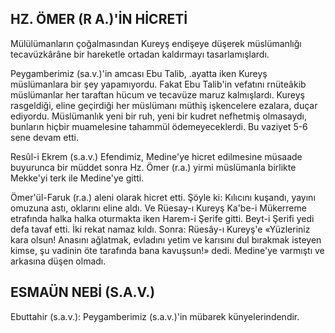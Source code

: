 ## HZ. ÖMER (R A.)'İN HİCRETİ

Mülülümanların çoğalmasından Kureyş endişeye düşerek müslümanlığı tecavüzkârâne bir hareketle ortadan kaldırmayı tasarlamışlardı.

Peygamberimiz (sa.v.)'in amcası Ebu Talib, .ayatta iken Kureyş müslümanlara bir şey yapamıyordu. Fakat Ebu Talib'in vefatını rnüteâkib müslümanlar her taraftan hücum ve tecavüze maruz kalmışlardı. Kureyş rasgeldiği, eline ge­çirdiği her müslümanı müthiş işkencelere ezala­ra, duçar ediyordu. Müslümanlık yeni bir ruh, ye­ni bir kudret nefhetmiş olmasaydı, bunların hiçbir muamelesine tahammül ödemeyeceklerdi. Bu vaziyet 5-6 sene devam etti.

Resûl-i Ekrem (s.a.v.) Efendimiz, Medine'ye hicret edilmesine müsaade buyurunca bir müddet sonra Hz. Ömer (r.a.) yirmi müslümanla birlikte Mekke'yi terk ile Medine'ye gitti.

Ömer'ül-Faruk (r.a.) aleni olarak hicret et­ti. Şöyle ki: Kılıcını kuşandı, yayını omuzuna as­tı, oklarını eline aldı. Ve Rüesay-ı Kureyş Ka'be-i Mükerreme etrafında halka halka oturmakta iken Harem-i Şerife gitti. Beyt-i Şerifi yedi defa ta­vaf etti. İki rekat namaz kıldı. Sonra: Rüesây-ı Kureyş'e «Yüzleriniz kara olsun! Anasını ağlat­mak, evladını yetim ve karısını dul bırakmak isteyen kimse, şu vadinin öte tarafında bana ka­vuşsun!» dedi. Medine'ye varmıştı ve arkasına düşen olmadı.

## ESMAÜN NEBİ (S.A.V.)

Ebuttahir (s.a.v.): Peygamberimiz (s.a.v.)'in mübarek künyelerindendir.
